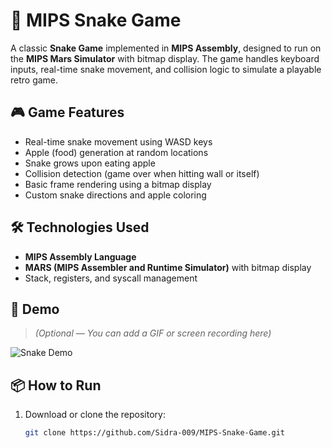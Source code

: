 # 🐍 MIPS Snake Game

A classic **Snake Game** implemented in **MIPS Assembly**, designed to run on the **MIPS Mars Simulator** with bitmap display. The game handles keyboard inputs, real-time snake movement, and collision logic to simulate a playable retro game.

## 🎮 Game Features

- Real-time snake movement using WASD keys
- Apple (food) generation at random locations
- Snake grows upon eating apple
- Collision detection (game over when hitting wall or itself)
- Basic frame rendering using a bitmap display
- Custom snake directions and apple coloring

## 🛠️ Technologies Used

- **MIPS Assembly Language**
- **MARS (MIPS Assembler and Runtime Simulator)** with bitmap display
- Stack, registers, and syscall management

## 🎥 Demo

> *(Optional — You can add a GIF or screen recording here)*

![Snake Demo](demo.gif)

## 📦 How to Run

1. Download or clone the repository:
   ```bash
   git clone https://github.com/Sidra-009/MIPS-Snake-Game.git
